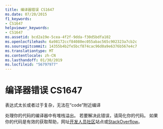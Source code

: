 ```yaml
---
title: 编译器错误 CS1647
ms.date: 07/20/2015
f1_keywords:
- CS1647
helpviewer_keywords:
- CS1647
ms.assetid: bcd2a19e-5cea-4f2f-9dda-f30d5bdfa102
ms.openlocfilehash: 6a98172ccf84080ec055abac565c902323a7cb2c
ms.sourcegitcommit: 14355b4b2fe5bcf874cac96d0a9e6376b567e4c7
ms.translationtype: MT
ms.contentlocale: zh-CN
ms.lasthandoff: 01/30/2019
ms.locfileid: "56797977"
---
```

# <a name="compiler-error-cs1647"></a>编译器错误 CS1647
表达式太长或者过于复杂，无法在“code”附近编译  
  
 处理你的代码的编译器中有堆栈溢出。 若要解决此错误，请简化你的代码。 如果你的代码是有效的获取帮助，网址[开发人员社区](https://developercommunity.visualstudio.com/spaces/61/index.html)站点或[StackOverflow](https://stackoverflow.com/)。
